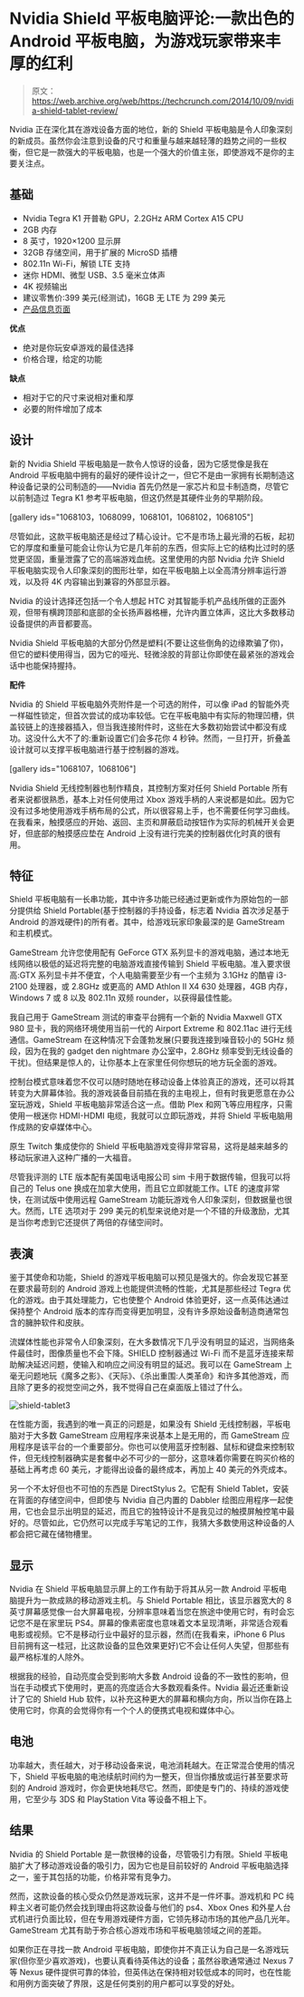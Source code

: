 # Nvidia Shield 平板电脑评论:一款出色的 Android 平板电脑，为游戏玩家带来丰厚的红利 

> 原文：<https://web.archive.org/web/https://techcrunch.com/2014/10/09/nvidia-shield-tablet-review/>

Nvidia 正在深化其在游戏设备方面的地位，新的 Shield 平板电脑是令人印象深刻的新成员。虽然你会注意到设备的尺寸和重量与越来越轻薄的趋势之间的一些权衡，但它是一款强大的平板电脑，也是一个强大的价值主张，即使游戏不是你的主要关注点。

## 基础

*   Nvidia Tegra K1 开普勒 GPU，2.2GHz ARM Cortex A15 CPU
*   2GB 内存
*   8 英寸，1920×1200 显示屏
*   32GB 存储空间，用于扩展的 MicroSD 插槽
*   802.11n Wi-Fi，解锁 LTE 支持
*   迷你 HDMI、微型 USB、3.5 毫米立体声
*   4K 视频输出
*   建议零售价:399 美元(经测试)，16GB 无 LTE 为 299 美元
*   [产品信息页面](https://web.archive.org/web/20221207065444/http://shield.nvidia.com/gaming-tablet/)

**优点**

*   绝对是你玩安卓游戏的最佳选择
*   价格合理，给定的功能

**缺点**

*   相对于它的尺寸来说相对重和厚
*   必要的附件增加了成本

## 设计

新的 Nvidia Shield 平板电脑是一款令人惊讶的设备，因为它感觉像是我在 Android 平板电脑中拥有的最好的硬件设计之一，但它不是由一家拥有长期制造这种设备记录的公司制造的——Nvidia 首先仍然是一家芯片和显卡制造商，尽管它以前制造过 Tegra K1 参考平板电脑，但这仍然是其硬件业务的早期阶段。

[gallery ids="1068103，1068099，1068101，1068102，1068105"]

尽管如此，这款平板电脑还是经过了精心设计。它不是市场上最光滑的石板，起初它的厚度和重量可能会让你认为它是几年前的东西，但实际上它的结构比过时的感觉更坚固，重量泄露了它的高端游戏血统。这里使用的内部 Nvidia 允许 Shield 平板电脑实现令人印象深刻的图形壮举，如在平板电脑上以全高清分辨率运行游戏，以及将 4K 内容输出到兼容的外部显示器。

Nvidia 的设计选择还包括一个令人想起 HTC 对其智能手机产品线所做的正面外观，但带有横跨顶部和底部的全长扬声器格栅，允许内置立体声，这比大多数移动设备提供的声音都要高。

Nvidia Shield 平板电脑的大部分仍然是塑料(不要让这些倒角的边缘欺骗了你)，但它的塑料使用得当，因为它的哑光、轻微涂胶的背部让你即使在最紧张的游戏会话中也能保持握持。

**配件**

Nvidia 的 Shield 平板电脑外壳附件是一个可选的附件，可以像 iPad 的智能外壳一样磁性锁定，但首次尝试的成功率较低。它在平板电脑中有实际的物理凹槽，供盖铰链上的连接器插入，但当我连接附件时，这些在大多数初始尝试中都没有成功。这没什么大不了的:重新设置它们会多花你 4 秒钟。然而，一旦打开，折叠盖设计就可以支撑平板电脑进行基于控制器的游戏。

[gallery ids="1068107，1068106"]

Nvidia Shield 无线控制器也制作精良，其控制方案对任何 Shield Portable 所有者来说都很熟悉，基本上对任何使用过 Xbox 游戏手柄的人来说都是如此。因为它没有过多地使用游戏手柄布局的公式，所以很容易上手，也不需要任何学习曲线。在我看来，触摸感应的开始、返回、主页和屏蔽启动按钮作为实际的机械开关会更好，但底部的触摸感应垫在 Android 上没有进行完美的控制器优化时真的很有用。

## 特征

Shield 平板电脑有一长串功能，其中许多功能已经通过更新或作为原始包的一部分提供给 Shield Portable(基于控制器的手持设备，标志着 Nvidia 首次涉足基于 Android 的游戏硬件)的所有者。其中，给游戏玩家印象最深的是 GameStream 和主机模式。

GameStream 允许您使用配有 GeForce GTX 系列显卡的游戏电脑，通过本地无线网络以极低的延迟将完整的电脑游戏直接传输到 Shield 平板电脑。准入要求很高:GTX 系列显卡并不便宜，个人电脑需要至少有一个主频为 3.1GHz 的酷睿 i3-2100 处理器，或 2.8GHz 或更高的 AMD Athlon II X4 630 处理器，4GB 内存，Windows 7 或 8 以及 802.11n 双频 rounder，以获得最佳性能。

我自己用于 GameStream 测试的审查平台拥有一个新的 Nvidia Maxwell GTX 980 显卡，我的网络环境使用当前一代的 Airport Extreme 和 802.11ac 进行无线通信。GameStream 在这种情况下会蓬勃发展(只要我连接到噪音较小的 5GHz 频段，因为在我的 gadget den nightmare 办公室中，2.8GHz 频率受到无线设备的干扰)。但结果是惊人的，让你基本上在家里任何你想玩的地方玩全面的游戏。

控制台模式意味着您不仅可以随时随地在移动设备上体验真正的游戏，还可以将其转变为大屏幕体验。我的游戏装备目前插在我的主电视上，但有时我更愿意在办公室玩游戏，Shield 平板电脑非常适合这一点。借助 Plex 和网飞等应用程序，只需使用一根迷你 HDMI-HDMI 电缆，我就可以立即玩游戏，并将 Shield 平板电脑用作成熟的安卓媒体中心。

原生 Twitch 集成使你的 Shield 平板电脑游戏变得非常容易，这将是越来越多的移动玩家进入这种广播的一大福音。

尽管我评测的 LTE 版本配有美国电话电报公司 sim 卡用于数据传输，但我可以将自己的 Telus one 换成在加拿大使用，而且它立即就能工作。LTE 的速度非常快，在测试版中使用远程 GameStream 功能玩游戏令人印象深刻，但数据量也很大。然而，LTE 选项对于 299 美元的机型来说绝对是一个不错的升级激励，尤其是当你考虑到它还提供了两倍的存储空间时。

## 表演

鉴于其使命和功能，Shield 的游戏平板电脑可以预见是强大的。你会发现它甚至在要求最苛刻的 Android 游戏上也能提供流畅的性能，尤其是那些经过 Tegra 优化的游戏。由于其处理能力，它也使整个 Android 体验更好，这一点英伟达通过保持整个 Android 版本的库存而变得更加明显，没有许多原始设备制造商通常包含的臃肿软件和皮肤。

流媒体性能也非常令人印象深刻，在大多数情况下几乎没有明显的延迟，当网络条件最佳时，图像质量也不会下降。SHIELD 控制器通过 Wi-Fi 而不是蓝牙连接来帮助解决延迟问题，使输入和响应之间没有明显的延迟。我可以在 GameStream 上毫无问题地玩《魔多之影》、《天际》、《杀出重围:人类革命》和许多其他游戏，而且除了更多的视觉空间之外，我不觉得自己在桌面版上错过了什么。

![shield-tablet3](img/1a2ea7c1bb779c387c8265e4f6b00f52.png)

在性能方面，我遇到的唯一真正的问题是，如果没有 Shield 无线控制器，平板电脑对于大多数 GameStream 应用程序来说基本上是无用的，而 GameStream 应用程序是该平台的一个重要部分。你也可以使用蓝牙控制器、鼠标和键盘来控制软件，但无线控制器确实是套餐中必不可少的一部分，这意味着你需要在购买价格的基础上再考虑 60 美元，才能得出设备的最终成本，再加上 40 美元的外壳成本。

另一个不太好但也不可怕的东西是 DirectStylus 2。它配有 Shield Tablet，安装在背面的存储空间中，但即使与 Nvidia 自己内置的 Dabbler 绘图应用程序一起使用，它也会显示出明显的延迟，而且它的独特设计不是我见过的触摸屏触控笔中最好的。尽管如此，它仍然可以完成手写笔记的工作，我猜大多数使用这种设备的人都会把它藏在储物槽里。

## 显示

Nvidia 在 Shield 平板电脑显示屏上的工作有助于将其从另一款 Android 平板电脑提升为一款成熟的移动游戏主机。与 Shield Portable 相比，该显示器宽大的 8 英寸屏幕感觉像一台大屏幕电视，分辨率意味着当您在旅途中使用它时，有时会忘记您不是在家里玩 PS4。屏幕的像素密度也意味着文本呈现清晰，非常适合观看电影或视频。它不是移动行业中最好的显示器，然而(在我看来，iPhone 6 Plus 目前拥有这一桂冠，比这款设备的显色效果更好)它不会让任何人失望，但那些有最严格标准的人除外。

根据我的经验，自动亮度会受到影响大多数 Android 设备的不一致性的影响，但当在手动模式下使用时，更高的亮度适合大多数观看条件。Nvidia 最近还重新设计了它的 Shield Hub 软件，以补充这种更大的屏幕和横向方向，所以当你在路上使用它时，你真的会觉得你有一个个人的便携式电视和媒体中心。

## 电池

功率越大，责任越大，对于移动设备来说，电池消耗越大。在正常混合使用的情况下，Shield 平板电脑的电池续航时间约为一整天，但当你播放或运行甚至要求苛刻的 Android 游戏时，你会更快地耗尽它。然而，即使是专门的、持续的游戏使用，它至少与 3DS 和 PlayStation Vita 等设备不相上下。

## 结果

Nvidia 的 Shield Portable 是一款很棒的设备，尽管吸引力有限。Shield 平板电脑扩大了移动游戏设备的吸引力，因为它也是目前较好的 Android 平板电脑选择之一，鉴于其包括的功能，价格非常有竞争力。

然而，这款设备的核心受众仍然是游戏玩家，这并不是一件坏事。游戏机和 PC 纯粹主义者可能仍然会找到理由将这款设备与他们的 ps4、Xbox Ones 和外星人台式机进行负面比较，但在专用游戏硬件方面，它领先移动市场的其他产品几光年。GameStream 尤其有助于弥合核心游戏市场和平板电脑领域之间的差距。

如果你正在寻找一款 Android 平板电脑，即使你并不真正认为自己是一名游戏玩家(但你至少喜欢游戏)，也要认真看待英伟达的设备；虽然谷歌通常通过 Nexus 7 等 Nexus 硬件提供可靠的体验，但英伟达在保持相对较低成本的同时，也在性能和用例方面突破了界限，这是任何类别的用户都可以享受的好处。